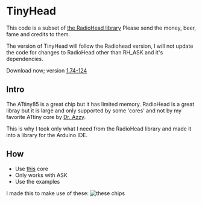 # TinyHead

This code is a subset of [the RadioHead library](http://www.airspayce.com/mikem/arduino/RadioHead/)
Please send the money, beer, fame and credits to them.

The version of TinyHead will follow the Radiohead version, I will not update the code for changes to RadioHead other than RH_ASK and it's dependencies.

Download now; version [1.74-124](https://github.com/Thijxx/TinyHead/releases/download/1.74-124/TinyHead.zip)

## Intro
The ATtiny85 is a great chip but it has limited memory. RadioHead is a great libray but it is large and only supported by some 'cores' and not by my favorite ATtiny core by [Dr. Azzy](https://github.com/SpenceKonde/ATTinyCore).

This is why I took only what I need from the RadioHead library and made it into a library for the Arduino IDE.

## How
- Use [this](https://github.com/SpenceKonde/ATTinyCore) core
- Only works with ASK
- Use the examples

I made this to make use of these:
![these chips][thechips]

[thechips]: http://www.avrfreaks.net/sites/default/files/forum_attachments/433Mhz-RF-Wireless-transmitter-module-and-receiver-kit-For-Arduino-Raspberry-Pi.jpg "awesome huh!"
